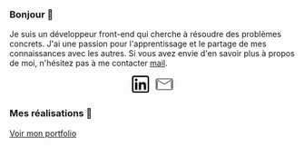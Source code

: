 ### Bonjour 👋

Je suis un développeur front-end qui cherche à résoudre des problèmes concrets. J'ai une passion pour l'apprentissage et le partage de mes connaissances avec les autres. 
Si vous avez envie d'en savoir plus à propos de moi, n'hésitez pas à me contacter [mail](mailto:matthewhons19@gmail.com).

<p align='center'>
<a href="https://www.linkedin.com/in/matthew-hons/"><img height="30" src="./linkedin.png"></a>&nbsp;&nbsp;
<a href="mailto:matthewhons19@gmail.com"><img height="30" src="./mail.png"></a>
</p>

### Mes réalisations 🌱
[Voir mon portfolio](https://www.devwithmatt.com/)
